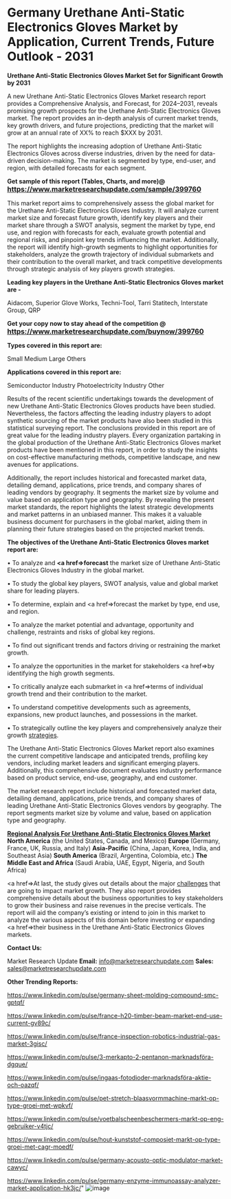 # Germany Urethane Anti-Static Electronics Gloves Market by Application, Current Trends, Future Outlook - 2031

<strong>Urethane Anti-Static Electronics Gloves Market Set for Significant Growth by 2031</strong>

A new Urethane Anti-Static Electronics Gloves Market research report provides a Comprehensive Analysis, and Forecast, for 2024–2031, reveals promising growth prospects for the Urethane Anti-Static Electronics Gloves market. The report provides an in-depth analysis of current market trends, key growth drivers, and future projections, predicting that the market will grow at an annual rate of XX% to reach $XXX by 2031.

The report highlights the increasing adoption of Urethane Anti-Static Electronics Gloves across diverse industries, driven by the need for data-driven decision-making. The market is segmented by type, end-user, and region, with detailed forecasts for each segment.

<strong>Get sample of this report (Tables, Charts, and more)@ <a href=https://www.marketresearchupdate.com/sample/399760><font size=3 color=#0000ff>https://www.marketresearchupdate.com/sample/399760</font></a></strong>

This market report aims to comprehensively assess the global market for the Urethane Anti-Static Electronics Gloves Industry. It will analyze current market size and forecast future growth, identify key players and their market share through a SWOT analysis, segment the market by type, end use, and region with forecasts for each, evaluate growth potential and regional risks, and pinpoint key trends influencing the market. Additionally, the report will identify high-growth segments to highlight opportunities for stakeholders, analyze the growth trajectory of individual submarkets and their contribution to the overall market, and track competitive developments through strategic analysis of key players growth strategies.

<strong>Leading key players in the Urethane Anti-Static Electronics Gloves market are -</strong>

Aidacom, Superior Glove Works, Techni-Tool, Tarri Statitech, Interstate Group, QRP

<strong>Get your copy now to stay ahead of the competition @ <a href=https://www.marketresearchupdate.com/buynow/399760><font size=3 color=#0000ff>https://www.marketresearchupdate.com/buynow/399760</font></a></strong>

<strong>Types covered in this report are:</strong>

Small
Medium
Large
Others

<strong>Applications covered in this report are:</strong>

Semiconductor Industry
Photoelectricity Industry
Other

Results of the recent scientific undertakings towards the development of new Urethane Anti-Static Electronics Gloves products have been studied. Nevertheless, the factors affecting the leading industry players to adopt synthetic sourcing of the market products have also been studied in this statistical surveying report. The conclusions provided in this report are of great value for the leading industry players. Every organization partaking in the global production of the Urethane Anti-Static Electronics Gloves market products have been mentioned in this report, in order to study the insights on cost-effective manufacturing methods, competitive landscape, and new avenues for applications.

Additionally, the report includes historical and forecasted market data, detailing demand, applications, price trends, and company shares of leading vendors by geography. It segments the market size by volume and value based on application type and geography. By revealing the present market standards, the report highlights the latest strategic developments and market patterns in an unbiased manner. This makes it a valuable business document for purchasers in the global market, aiding them in planning their future strategies based on the projected market trends.

<strong>The objectives of the Urethane Anti-Static Electronics Gloves market report are:</strong>

• To analyze and <strong><a href=><strong>forecast</strong></a></strong> the market size of Urethane Anti-Static Electronics Gloves Industry in the global market.

• To study the global key players, SWOT analysis, value and global market share for leading players.

• To determine, explain and <a href=>forecast</a> the market by type, end use, and region.

• To analyze the market potential and advantage, opportunity and challenge, restraints and risks of global key regions.

• To find out significant trends and factors driving or restraining the market growth.

• To analyze the opportunities in the market for stakeholders <a href=>by</a> identifying the high growth segments.

• To critically analyze each submarket in <a href=>terms</a> of individual growth trend and their contribution to the market.

• To understand competitive developments such as agreements, expansions, new product launches, and possessions in the market.

• To strategically outline the key players and comprehensively analyze their growth <a href=ASDF881288>strategies</a>.

The Urethane Anti-Static Electronics Gloves Market report also examines the current competitive landscape and anticipated trends, profiling key vendors, including market leaders and significant emerging players. Additionally, this comprehensive document evaluates industry performance based on product service, end-use, geography, and end customer.

The market research report include historical and forecasted market data, detailing demand, applications, price trends, and company shares of leading Urethane Anti-Static Electronics Gloves vendors by geography. The report segments market size by volume and value, based on application type and geography.

<strong><u><b>Regional Analysis For Urethane Anti-Static Electronics Gloves Market</b></u></strong>
<strong><b>North America</b></strong> (the United States, Canada, and Mexico)
<strong><b>Europe </b></strong>(Germany, France, UK, Russia, and Italy)
<strong><b>Asia-Pacific</b></strong> (China, Japan, Korea, India, and Southeast Asia)
<strong><b>South America</b></strong> (Brazil, Argentina, Colombia, etc.)
<strong><b>The Middle East and Africa</b></strong> (Saudi Arabia, UAE, Egypt, Nigeria, and South Africa)

<a href=>At last,</a> the study gives out details about the major <a href=ASDF991299>challenges</a> that are going to impact market growth. They also report provides comprehensive details about the business opportunities to key stakeholders to grow their business and raise revenues in the precise verticals. The report will aid the company’s existing or intend to join in this market to analyze the various aspects of this domain before investing or expanding <a href=>their</a> business in the Urethane Anti-Static Electronics Gloves markets.

<strong>Contact Us:</strong>

Market Research Update
<strong>Email:</strong> info@marketresearchupdate.com
<strong>Sales:</strong> sales@marketresearchupdate.com

<strong>Other Trending Reports:</strong>

<a href=https://www.linkedin.com/pulse/germany-sheet-molding-compound-smc-gptqf/>https://www.linkedin.com/pulse/germany-sheet-molding-compound-smc-gptqf/</a>

<a href=https://www.linkedin.com/pulse/france-h20-timber-beam-market-end-use-current-gv89c/>https://www.linkedin.com/pulse/france-h20-timber-beam-market-end-use-current-gv89c/</a>

<a href=https://www.linkedin.com/pulse/france-inspection-robotics-industrial-gas-market-3gisc/>https://www.linkedin.com/pulse/france-inspection-robotics-industrial-gas-market-3gisc/</a>

<a href=https://www.linkedin.com/pulse/3-merkapto-2-pentanon-marknadsföra-dgque/>https://www.linkedin.com/pulse/3-merkapto-2-pentanon-marknadsföra-dgque/</a>

<a href=https://www.linkedin.com/pulse/ingaas-fotodioder-marknadsföra-aktie-och-oazqf/>https://www.linkedin.com/pulse/ingaas-fotodioder-marknadsföra-aktie-och-oazqf/</a>

<a href=https://www.linkedin.com/pulse/pet-stretch-blaasvormmachine-markt-op-type-groei-met-wpkvf/>https://www.linkedin.com/pulse/pet-stretch-blaasvormmachine-markt-op-type-groei-met-wpkvf/</a>

<a href=https://www.linkedin.com/pulse/voetbalscheenbeschermers-markt-op-eng-gebruiker-v4tjc/>https://www.linkedin.com/pulse/voetbalscheenbeschermers-markt-op-eng-gebruiker-v4tjc/</a>

<a href=https://www.linkedin.com/pulse/hout-kunststof-composiet-markt-op-type-groei-met-cagr-moedf/>https://www.linkedin.com/pulse/hout-kunststof-composiet-markt-op-type-groei-met-cagr-moedf/</a>

<a href=https://www.linkedin.com/pulse/germany-acousto-optic-modulator-market-cawyc/>https://www.linkedin.com/pulse/germany-acousto-optic-modulator-market-cawyc/</a>

<a href=https://www.linkedin.com/pulse/germany-enzyme-immunoassay-analyzer-market-application-hk3jc/>https://www.linkedin.com/pulse/germany-enzyme-immunoassay-analyzer-market-application-hk3jc/</a>"
![image](https://github.com/user-attachments/assets/c8929cd9-decd-4de4-881b-04e5b69ed579)
